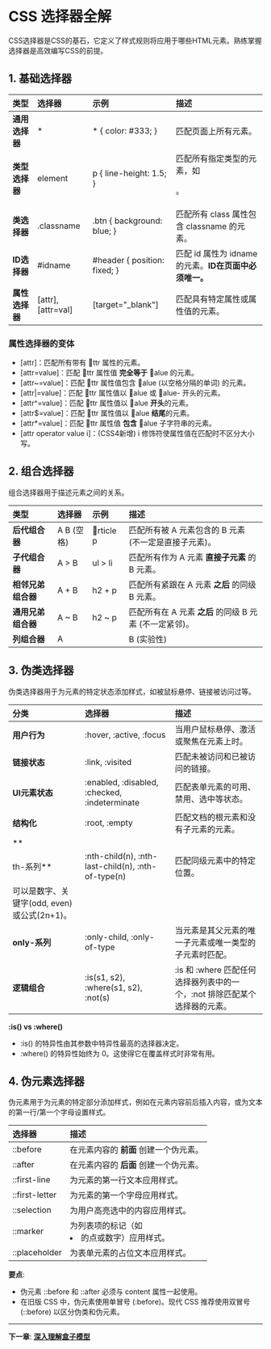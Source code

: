 ﻿# CSS 选择器全解

CSS选择器是CSS的基石，它定义了样式规则将应用于哪些HTML元素。熟练掌握选择器是高效编写CSS的前提。

## 1. 基础选择器

| 类型 | 选择器 | 示例 | 描述 |
| :--- | :--- | :--- | :--- |
| **通用选择器** | * | * { color: #333; } | 匹配页面上所有元素。 |
| **类型选择器** | element | p { line-height: 1.5; } | 匹配所有指定类型的元素，如 <p>。 |
| **类选择器** | .classname | .btn { background: blue; } | 匹配所有 class 属性包含 classname 的元素。 |
| **ID选择器** | #idname | #header { position: fixed; } | 匹配 id 属性为 idname 的元素。**ID在页面中必须唯一。** |
| **属性选择器** | [attr], [attr=val] | [target="_blank"] | 匹配具有特定属性或属性值的元素。 |

### 属性选择器的变体

- [attr]：匹配所有带有 ttr 属性的元素。
- [attr=value]：匹配 ttr 属性值 **完全等于** alue 的元素。
- [attr~=value]：匹配 ttr 属性值包含 alue (以空格分隔的单词) 的元素。
- [attr|=value]：匹配 ttr 属性值以 alue 或 alue- 开头的元素。
- [attr^=value]：匹配 ttr 属性值以 alue **开头**的元素。
- [attr$=value]：匹配 ttr 属性值以 alue **结尾**的元素。
- [attr*=value]：匹配 ttr 属性值 **包含** alue 子字符串的元素。
- [attr operator value i]：(CSS4新增) i 修饰符使属性值在匹配时不区分大小写。

## 2. 组合选择器

组合选择器用于描述元素之间的关系。

| 类型 | 选择器 | 示例 | 描述 |
| :--- | :--- | :--- | :--- |
| **后代组合器** | A B (空格) | rticle p | 匹配所有被 A 元素包含的 B 元素 (不一定是直接子元素)。 |
| **子代组合器** | A > B | ul > li | 匹配所有作为 A 元素 **直接子元素** 的 B 元素。 |
| **相邻兄弟组合器**| A + B | h2 + p | 匹配所有紧跟在 A 元素 **之后** 的同级 B 元素。 |
| **通用兄弟组合器**| A ~ B | h2 ~ p | 匹配所有在 A 元素 **之后** 的同级 B 元素 (不一定紧邻)。 |
| **列组合器** | A || B (实验性) | colgroup || col| 匹配 A 范围内的 B 元素，常用于表格列。|

## 3. 伪类选择器

伪类选择器用于为元素的特定状态添加样式，如被鼠标悬停、链接被访问过等。

| 分类 | 选择器 | 描述 |
| :--- | :--- | :--- |
| **用户行为** | :hover, :active, :focus | 当用户鼠标悬停、激活或聚焦在元素上时。 |
| **链接状态** | :link, :visited | 匹配未被访问和已被访问的链接。 |
| **UI元素状态**| :enabled, :disabled, :checked, :indeterminate | 匹配表单元素的可用、禁用、选中等状态。 |
| **结构化** | :root, :empty | 匹配文档的根元素和没有子元素的元素。 |
| **
th-系列**| :nth-child(n), :nth-last-child(n), :nth-of-type(n) | 匹配同级元素中的特定位置。
 可以是数字、关键字(odd, even)或公式(2n+1)。|
| **only-系列**| :only-child, :only-of-type | 当元素是其父元素的唯一子元素或唯一类型的子元素时匹配。 |
| **逻辑组合** | :is(s1, s2), :where(s1, s2), :not(s) | :is 和 :where 匹配任何选择器列表中的一个，:not 排除匹配某个选择器的元素。 |

**:is() vs :where()**
- :is() 的特异性由其参数中特异性最高的选择器决定。
- :where() 的特异性始终为 0。这使得它在覆盖样式时非常有用。

## 4. 伪元素选择器

伪元素用于为元素的特定部分添加样式，例如在元素内容前后插入内容，或为文本的第一行/第一个字母设置样式。

| 选择器 | 描述 |
| :--- | :--- |
| ::before | 在元素内容的 **前面** 创建一个伪元素。 |
| ::after | 在元素内容的 **后面** 创建一个伪元素。 |
| ::first-line | 为元素的第一行文本应用样式。 |
| ::first-letter | 为元素的第一个字母应用样式。 |
| ::selection | 为用户高亮选中的内容应用样式。 |
| ::marker | 为列表项的标记（如 <li> 的点或数字）应用样式。 |
| ::placeholder | 为表单元素的占位文本应用样式。 |

**要点**:
- 伪元素 ::before 和 ::after 必须与 content 属性一起使用。
- 在旧版 CSS 中，伪元素使用单冒号 (:before)。现代 CSS 推荐使用双冒号 (::before) 以区分伪类和伪元素。

---
**下一章**: **[深入理解盒子模型](box-model.md)**
